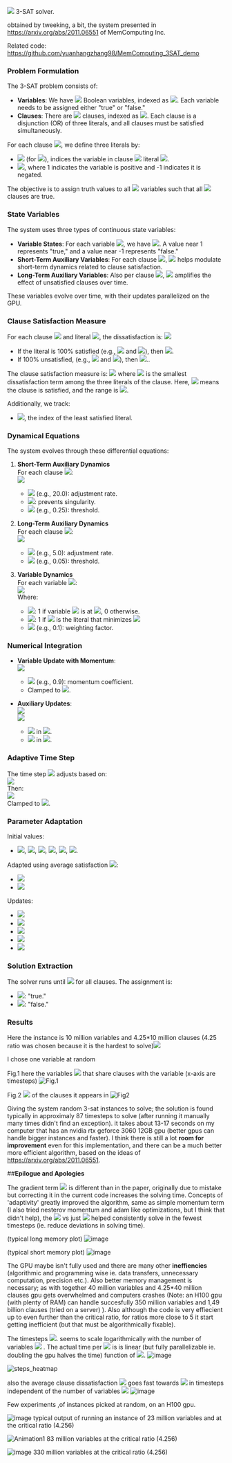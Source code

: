 <img src="https://latex.codecogs.com/gif.latex?O({n\over{\text{gpu\thinspace{size}}}}\log{n})"/> 3-SAT solver.

obtained by tweeking, a bit, the system presented in https://arxiv.org/abs/2011.06551 of MemComputing Inc.

Related code: https://github.com/yuanhangzhang98/MemComputing_3SAT_demo 




### Problem Formulation

The 3-SAT problem consists of:

- **Variables**: We have <img src="https://latex.codecogs.com/gif.latex?N"/> Boolean variables, indexed as <img src="https://latex.codecogs.com/gif.latex?k=0,1,\dots,N-1"/>. Each variable needs to be assigned either "true" or "false."
- **Clauses**: There are <img src="https://latex.codecogs.com/gif.latex?M"/> clauses, indexed as <img src="https://latex.codecogs.com/gif.latex?m=0,1,\dots,M-1"/>. Each clause is a disjunction (OR) of three literals, and all clauses must be satisfied simultaneously.

For each clause <img src="https://latex.codecogs.com/gif.latex?m"/>, we define three literals by:
- <img src="https://latex.codecogs.com/gif.latex?\text{var}_{m,i}\in\{0,1,\dots,N-1\}"/> (for <img src="https://latex.codecogs.com/gif.latex?i=0,1,2"/>), indices the variable in clause <img src="https://latex.codecogs.com/gif.latex?m"/> literal <img src="https://latex.codecogs.com/gif.latex?i"/>.
- <img src="https://latex.codecogs.com/gif.latex?q_{m,i}\in\{-1,1\}"/>, where 1 indicates the variable is positive and -1 indicates it is negated.

The objective is to assign truth values to all <img src="https://latex.codecogs.com/gif.latex?N"/> variables such that all <img src="https://latex.codecogs.com/gif.latex?M"/> clauses are true.

### State Variables

The system uses three types of continuous state variables:
- **Variable States**: For each variable <img src="https://latex.codecogs.com/gif.latex?k"/>, we have <img src="https://latex.codecogs.com/gif.latex?v_k\in[-1,1]"/>. A value near 1 represents "true," and a value near -1 represents "false."
- **Short-Term Auxiliary Variables**: For each clause <img src="https://latex.codecogs.com/gif.latex?m"/>, <img src="https://latex.codecogs.com/gif.latex?x_{sm}^{(m)}\in[0,1]"/> helps modulate short-term dynamics related to clause satisfaction.
- **Long-Term Auxiliary Variables**: Also per clause <img src="https://latex.codecogs.com/gif.latex?m"/>, <img src="https://latex.codecogs.com/gif.latex?x_{lm}^{(m)}\in[1,10^4M]"/> amplifies the effect of unsatisfied clauses over time.

These variables evolve over time, with their updates parallelized on the GPU.

### Clause Satisfaction Measure

For each clause <img src="https://latex.codecogs.com/gif.latex?m"/> and literal <img src="https://latex.codecogs.com/gif.latex?i"/>, the dissatisfaction is:
<img src="https://latex.codecogs.com/gif.latex?t_{m,i}=1-q_{m,i}v_{\text{var}_{m,i}}"/>

- If the literal is 100% satisfied (e.g., <img src="https://latex.codecogs.com/gif.latex?q_{m,i}=1"/> and <img src="https://latex.codecogs.com/gif.latex?v_{\text{var}_{m,i}}\approx{1}"/>), then <img src="https://latex.codecogs.com/gif.latex?t_{m,i}\approx{0}"/>.
- If 100% unsatisfied, (e.g., <img src="https://latex.codecogs.com/gif.latex?q_{m,i}=1"/> and <img src="https://latex.codecogs.com/gif.latex?v_{\text{var}_{m,i}}\approx{-1}"/>), then <img src="https://latex.codecogs.com/gif.latex?t_{m,i}\approx{2}"/>..

The clause satisfaction measure is:
<img src="https://latex.codecogs.com/gif.latex?C_m=\frac{1}{2}\min_{i=0,1,2}t_{m,i}"/>
where <img src="https://latex.codecogs.com/gif.latex?min_{i=0,1,2}t_{m,i}"/> is the smallest dissatisfaction term among the three literals of the clause. Here, <img src="https://latex.codecogs.com/gif.latex?C_m=0"/> means the clause is satisfied, and the range is <img src="https://latex.codecogs.com/gif.latex?C_m\in[0,1]"/>.

Additionally, we track:
- <img src="https://latex.codecogs.com/gif.latex?i_m^*=\arg\min_{i=0,1,2}t_{m,i}"/>, the index of the least satisfied literal.

### Dynamical Equations

The system evolves through these differential equations:

1. **Short-Term Auxiliary Dynamics**  
   For each clause <img src="https://latex.codecogs.com/gif.latex?m"/>:  
   <img src="https://latex.codecogs.com/gif.latex?\frac{dx_{sm}^{(m)}}{dt}=\beta\left(x_{sm}^{(m)}+\epsilon\right)\sin^3\left(C_m-\gamma\right)"/>  
   - <img src="https://latex.codecogs.com/gif.latex?\beta"/> (e.g., 20.0): adjustment rate.  
   - <img src="https://latex.codecogs.com/gif.latex?\epsilon=0.001"/>: prevents singularity.  
   - <img src="https://latex.codecogs.com/gif.latex?\gamma"/> (e.g., 0.25): threshold.

2. **Long-Term Auxiliary Dynamics**  
   For each clause <img src="https://latex.codecogs.com/gif.latex?m"/>:  
   <img src="https://latex.codecogs.com/gif.latex?\frac{dx_{lm}^{(m)}}{dt}=\alpha\left(C_m-\delta\right)"/>  
   - <img src="https://latex.codecogs.com/gif.latex?\alpha"/> (e.g., 5.0): adjustment rate.  
   - <img src="https://latex.codecogs.com/gif.latex?\delta"/> (e.g., 0.05): threshold.

3. **Variable Dynamics**  
   For each variable <img src="https://latex.codecogs.com/gif.latex?k"/>:  
   <img src="https://latex.codecogs.com/gif.latex?\frac{dv_k}{dt}=\sum_{\overset{m=0}{\textbf{clauses}}}^{M-1}\sum_{\overset{i=0}{\quad\textbf{literals}}}^{2}\mathbb{I}[\text{var}_{m,i}=k]q_{m,i}C_m\left(\quad{}x_{lm}^{(m)}x_{sm}^{(m)}+\quad{}\mathbb{I}[i=i_m^*](1+\zeta{x}_{lm}^{(m)})(1-x_{sm}^{(m)})\quad{}\right)"/>  
   Where:  
   - <img src="https://latex.codecogs.com/gif.latex?\mathbb{I}[\text{var}_{m,i}=k]"/>: 1 if variable <img src="https://latex.codecogs.com/gif.latex?k"/> is at <img src="https://latex.codecogs.com/gif.latex?\text{var}_{m,i}"/>, 0 otherwise.
   -  <img src="https://latex.codecogs.com/gif.latex?\mathbb{I}[i=i_m^*]"/>: 1 if <img src="https://latex.codecogs.com/gif.latex?i"/> is the literal that minimizes <img src="https://latex.codecogs.com/gif.latex?C_m"/>
   - <img src="https://latex.codecogs.com/gif.latex?\zeta"/> (e.g., 0.1): weighting factor.

### Numerical Integration

- **Variable Update with Momentum**:  
  <img src="https://latex.codecogs.com/gif.latex?v_k(t+\Delta{t})=v_k(t)+\frac{dv_k}{dt}\Delta{t}+\mu\left(v_k(t)-v_k(t-\Delta{t})\right)"/>  
  - <img src="https://latex.codecogs.com/gif.latex?\mu"/> (e.g., 0.9): momentum coefficient.  
  - Clamped to <img src="https://latex.codecogs.com/gif.latex?[-1,1]"/>.

- **Auxiliary Updates**:  
  <img src="https://latex.codecogs.com/gif.latex?x_{sm}^{(m)}(t+\Delta{t})=x_{sm}^{(m)}(t)+\frac{dx_{sm}^{(m)}}{dt}\Delta{t}"/>  
  <img src="https://latex.codecogs.com/gif.latex?x_{lm}^{(m)}(t+\Delta{t})=x_{lm}^{(m)}(t)+\frac{dx_{lm}^{(m)}}{dt}\Delta{t}"/>  
  - <img src="https://latex.codecogs.com/gif.latex?x_{sm}^{(m)}"/> in <img src="https://latex.codecogs.com/gif.latex?[0,1]"/>.  
  - <img src="https://latex.codecogs.com/gif.latex?x_{lm}^{(m)}"/> in <img src="https://latex.codecogs.com/gif.latex?[1,10^4M]"/>.

### Adaptive Time Step

The time step <img src="https://latex.codecogs.com/gif.latex?\Delta{t}"/> adjusts based on:  
<img src="https://latex.codecogs.com/gif.latex?\text{max\_deriv}=\max\left(\max_k\left|\frac{dv_k}{dt}\right|,\max_m\left|\frac{dx_{sm}^{(m)}}{dt}\right|,\max_m\left|\frac{dx_{lm}^{(m)}}{dt}\right|\right)"/>  
Then:  
<img src="https://latex.codecogs.com/gif.latex?\Delta{t}=\begin{cases}\frac{0.5}{\text{max\_deriv}}&\text{if}\quad\text{max\_deriv}>0\\10^5&\text{if}\quad\text{max\_deriv}=0\end{cases}"/>  
Clamped to <img src="https://latex.codecogs.com/gif.latex?[2^{-7},10^5]"/>.

### Parameter Adaptation

Initial values:
- <img src="https://latex.codecogs.com/gif.latex?\alpha_0=5.0"/>, <img src="https://latex.codecogs.com/gif.latex?\beta_0=20.0"/>, <img src="https://latex.codecogs.com/gif.latex?\gamma_0=0.25"/>, <img src="https://latex.codecogs.com/gif.latex?\delta_0=0.05"/>, <img src="https://latex.codecogs.com/gif.latex?\zeta_0=0.1"/>, <img src="https://latex.codecogs.com/gif.latex?\mu_0=0.9"/>.

Adapted using average satisfaction <img src="https://latex.codecogs.com/gif.latex?\bar{C}=\frac{1}{M}\sum_m{C_m}"/>:
- <img src="https://latex.codecogs.com/gif.latex?\text{avg\_scale}=1+\max(0,\min(2.0,5.0\cdot(\bar{C}-0.1)))"/>
- <img src="https://latex.codecogs.com/gif.latex?\text{step\_factor}=\min(1.0,\frac{\text{step\_count}}{500})"/>

Updates:
- <img src="https://latex.codecogs.com/gif.latex?\alpha(t)=\alpha_0\cdot\text{avg\_scale}"/>
- <img src="https://latex.codecogs.com/gif.latex?\beta(t)=\beta_0\cdot\text{avg\_scale}"/>
- <img src="https://latex.codecogs.com/gif.latex?\gamma(t)=\gamma_0\cdot(1-0.3\cdot\text{step\_factor})"/>
- <img src="https://latex.codecogs.com/gif.latex?\zeta(t)=\zeta_0\cdot(1+\text{step\_factor})"/>
- <img src="https://latex.codecogs.com/gif.latex?\mu(t)=\min(0.95,0.8+0.1\cdot\text{step\_factor})"/>

### Solution Extraction

The solver runs until <img src="https://latex.codecogs.com/gif.latex?C_m<0.49"/> for all clauses. The assignment is:
- <img src="https://latex.codecogs.com/gif.latex?v_k>0"/>: "true."
- <img src="https://latex.codecogs.com/gif.latex?v_k\leq0"/>: "false."

### **Results**
Here the instance is 10 million variables and 4.25*10 million clauses (4.25 ratio was chosen because it is the hardest to solve)<img src="https://latex.codecogs.com/gif.latex?v_k"/>

I chose one variable at random

Fig.1 here the variables <img src="https://latex.codecogs.com/gif.latex?v"/> that share clauses with the variable (x-axis are timesteps)
![Fig.1](https://github.com/user-attachments/assets/6e90015d-2803-4b6d-b52b-181b64f30f80)

Fig.2 <img src="https://latex.codecogs.com/gif.latex?C_m"/> of the clauses it appears in
![Fig2](https://github.com/user-attachments/assets/ef6ecfc6-ebc7-4bf8-97a3-4a23a6730b6f)

Giving the system random 3-sat instances to solve; the solution is found typically in approximaly 87 timesteps to  solve (after running it manually many times didn't find an exception).
it takes about 13-17 seconds on my computer that has an nvidia rtx geforce 3060 12GB gpu (better gpus can handle bigger instances and faster). I think there is still a lot **room for improvement** even for this implementation, and there can be a much better more efficient algorithm, based on the ideas of https://arxiv.org/abs/2011.06551.

##**Epilogue and Apologies**

The gradient term <img src="https://latex.codecogs.com/gif.latex?G"/> is different than in the paper, originally due to mistake but correcting it in the current code increases the solving time. Concepts of 'adaptivity' greatly improved the algorithm, same as simple momentum term (I also tried nesterov momentum and adam like optimizations, but I think that didn't help), the <img src="https://latex.codecogs.com/gif.latex?\sin^3\left(C_m-\gamma\right)"/>  vs just <img src="https://latex.codecogs.com/gif.latex?C_m-\gamma"/> helped consistently solve in the fewest timesteps (ie. reduce deviations in solving time).

(typical long memory plot)
![image](https://github.com/user-attachments/assets/b63e8f92-b3b4-4286-b8da-effa72362282)


(typical short memory plot)
![image](https://github.com/user-attachments/assets/6ce7ab5d-355f-48c9-943d-91a9abc041e1)



The GPU maybe isn't fully used and there are many other **ineffiencies** (algorithmic and programming wise ie. data transfers, unnecessary computation, precision etc.). Also better memory management is necessary;  as with together 40 million variables and 4.25*40 million clauses gpu gets overwhelmed and computers crashes (Note: an  H100 gpu (with plenty of RAM) can handle succesfully 350 million variables and 1,49 billion clauses (tried on a server) ). Also although the code is very effiecient up to even further than the critical ratio, for ratios more close to 5 it start getting inefficient (but that must be  algorithmically fixable).

The timesteps <img src="https://latex.codecogs.com/gif.latex?\Delta{t}"/>.
 seems to scale logarithmically with the number of variables <img src="https://latex.codecogs.com/gif.latex?N"/> . The actual time per <img src="https://latex.codecogs.com/gif.latex?\Delta{t}"/> is is linear (but fully parallelizable ie. doubling the gpu halves the time) function of <img src="https://latex.codecogs.com/gif.latex?N"/>. 
![image](https://github.com/user-attachments/assets/f4fc0fac-0256-46ba-93c1-5ba2da5c027a)

![steps_heatmap](https://github.com/user-attachments/assets/b59649ae-f766-4a1a-9e55-9e5d112591df)

also the average clause dissatisfaction <img src="https://latex.codecogs.com/gif.latex?\bar{C_m}"/> goes fast towards <img src="https://latex.codecogs.com/gif.latex?0"/> in timesteps independent of the number of variables <img src="https://latex.codecogs.com/gif.latex?N"/>
![image](https://github.com/user-attachments/assets/abdcfe93-6cf9-4127-8598-08941cbfec08) 

Few experiments ,of instances picked at random, on an H100 gpu.

![image](https://github.com/user-attachments/assets/cea76b03-96dd-431f-9299-20dd64ac524e)
typical output of running an instance of 23 million variables and at the critical ratio (4.256) 

![Animation1](https://github.com/user-attachments/assets/8bd9137b-adf1-4b77-bdbf-0697f136d58a)
83 million variables at the critical ratio (4.256)

![image](https://github.com/user-attachments/assets/48dce0f1-6559-44db-936a-a060b5c66e18)
330 million variables at the critical ratio (4.256)


